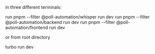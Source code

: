 in three different terminals:

run 
 pnpm --filter @poll-automation/whisper run dev
run
 pnpm --filter @poll-automation/backend run dev
run
 pnpm --filter @poll-automation/frontend run dev

or from root directory

turbo run dev